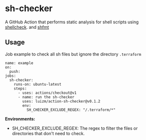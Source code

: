 # sh-checker

A GitHub Action that performs static analysis for shell scripts using [shellcheck](https://github.com/koalaman/shellcheck). and [shfmt](https://github.com/mvdan/sh)

## Usage

Job example to check all sh files but ignore the directory `.terraform`

```
name: example
on:
  push:
jobs:
  sh-checker:
    runs-on: ubuntu-latest
    steps:
      - uses: actions/checkout@v1
      - name: run the sh-checker
        uses: luizm/action-sh-checker@v0.1.2
        env:
          SH_CHECKER_EXCLUDE_REGEX: "/.terraform/*"
```

**Environments:**

- SH_CHECKER_EXCLUDE_REGEX: The regex to filter the files or directories that don't need to check.

